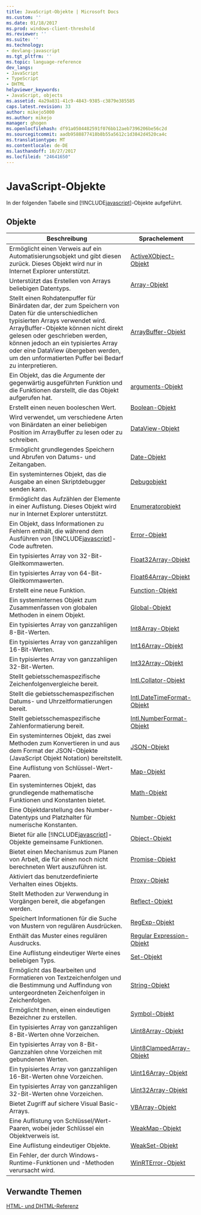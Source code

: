 ```yaml
---
title: JavaScript-Objekte | Microsoft Docs
ms.custom: ''
ms.date: 01/18/2017
ms.prod: windows-client-threshold
ms.reviewer: ''
ms.suite: ''
ms.technology:
- devlang-javascript
ms.tgt_pltfrm: ''
ms.topic: language-reference
dev_langs:
- JavaScript
- TypeScript
- DHTML
helpviewer_keywords:
- JavaScript, objects
ms.assetid: 4a29a831-41c9-4843-9385-c3879e385585
caps.latest.revision: 33
author: mikejo5000
ms.author: mikejo
manager: ghogen
ms.openlocfilehash: df91a0504482591f076bb12aeb7396206be56c2d
ms.sourcegitcommit: aadb9588877418b8b55a5612c1d3842d4520ca4c
ms.translationtype: MT
ms.contentlocale: de-DE
ms.lasthandoff: 10/27/2017
ms.locfileid: "24641650"
---
```

# <a name="javascript-objects"></a>JavaScript-Objekte
In der folgenden Tabelle sind [!INCLUDE[javascript](../../javascript/includes/javascript-md.md)]-Objekte aufgeführt.  
  
## <a name="objects"></a>Objekte  
  
|Beschreibung|Sprachelement|  
|-----------------|----------------------|  
|Ermöglicht einen Verweis auf ein Automatisierungsobjekt und gibt diesen zurück. Dieses Objekt wird nur in Internet Explorer unterstützt.|[ActiveXObject-Objekt](../../javascript/reference/activexobject-object-javascript.md)|  
|Unterstützt das Erstellen von Arrays beliebigen Datentyps.|[Array-Objekt](../../javascript/reference/array-object-javascript.md)|  
|Stellt einen Rohdatenpuffer für Binärdaten dar, der zum Speichern von Daten für die unterschiedlichen typisierten Arrays verwendet wird. ArrayBuffer-Objekte können nicht direkt gelesen oder geschrieben werden, können jedoch an ein typisiertes Array oder eine DataView übergeben werden, um den unformatierten Puffer bei Bedarf zu interpretieren.|[ArrayBuffer-Objekt](../../javascript/reference/arraybuffer-object.md)|  
|Ein Objekt, das die Argumente der gegenwärtig ausgeführten Funktion und die Funktionen darstellt, die das Objekt aufgerufen hat.|[arguments-Objekt](../../javascript/reference/arguments-object-javascript.md)|  
|Erstellt einen neuen booleschen Wert.|[Boolean-Objekt](../../javascript/reference/boolean-object-javascript.md)|  
|Wird verwendet, um verschiedene Arten von Binärdaten an einer beliebigen Position im ArrayBuffer zu lesen oder zu schreiben.|[DataView-Objekt](../../javascript/reference/dataview-object.md)|  
|Ermöglicht grundlegendes Speichern und Abrufen von Datums- und Zeitangaben.|[Date-Objekt](../../javascript/reference/date-object-javascript.md)|  
|Ein systeminternes Objekt, das die Ausgabe an einen Skriptdebugger senden kann.|[Debugobjekt](../../javascript/reference/debug-object-javascript.md)|  
|Ermöglicht das Aufzählen der Elemente in einer Auflistung. Dieses Objekt wird nur in Internet Explorer unterstützt.|[Enumeratorobjekt](../../javascript/reference/enumerator-object-javascript.md)|  
|Ein Objekt, dass Informationen zu Fehlern enthält, die während dem Ausführen von [!INCLUDE[javascript](../../javascript/includes/javascript-md.md)]-Code auftreten.|[Error-Objekt](../../javascript/reference/error-object-javascript.md)|  
|Ein typisiertes Array von 32-Bit-Gleitkommawerten.|[Float32Array-Objekt](../../javascript/reference/float32array-object.md)|  
|Ein typisiertes Array von 64-Bit-Gleitkommawerten.|[Float64Array-Objekt](../../javascript/reference/float64array-object.md)|  
|Erstellt eine neue Funktion.|[Function-Objekt](../../javascript/reference/function-object-javascript.md)|  
|Ein systeminternes Objekt zum Zusammenfassen von globalen Methoden in einem Objekt.|[Global-Objekt](../../javascript/reference/global-object-javascript.md)|  
|Ein typisiertes Array von ganzzahligen 8-Bit-Werten.|[Int8Array-Objekt](../../javascript/reference/int8array-object.md)|  
|Ein typisiertes Array von ganzzahligen 16-Bit-Werten.|[Int16Array-Objekt](../../javascript/reference/int16array-object.md)|  
|Ein typisiertes Array von ganzzahligen 32-Bit-Werten.|[Int32Array-Objekt](../../javascript/reference/int32array-object.md)|  
|Stellt gebietsschemaspezifische Zeichenfolgenvergleiche bereit.|[Intl.Collator-Objekt](../../javascript/reference/intl-collator-object-javascript.md)|  
|Stellt die gebietsschemaspezifischen Datums- und Uhrzeitformatierungen bereit.|[Intl.DateTimeFormat-Objekt](../../javascript/reference/intl-datetimeformat-object-javascript.md)|  
|Stellt gebietsschemaspezifische Zahlenformatierung bereit.|[Intl.NumberFormat-Objekt](../../javascript/reference/intl-numberformat-object-javascript.md)|  
|Ein systeminternes Objekt, das zwei Methoden zum Konvertieren in und aus dem Format der JSON-Objekte (JavaScript Objekt Notation) bereitstellt.|[JSON-Objekt](../../javascript/reference/json-object-javascript.md)|  
|Eine Auflistung von Schlüssel-Wert-Paaren.|[Map-Objekt](../../javascript/reference/map-object-javascript.md)|  
|Ein systeminternes Objekt, das grundlegende mathematische Funktionen und Konstanten bietet.|[Math-Objekt](../../javascript/reference/math-object-javascript.md)|  
|Eine Objektdarstellung des Number-Datentyps und Platzhalter für numerische Konstanten.|[Number-Objekt](../../javascript/reference/number-object-javascript.md)|  
|Bietet für alle [!INCLUDE[javascript](../../javascript/includes/javascript-md.md)]-Objekte gemeinsame Funktionen.|[Object-Objekt](../../javascript/reference/object-object-javascript.md)|  
|Bietet einen Mechanismus zum Planen von Arbeit, die für einen noch nicht berechneten Wert auszuführen ist.|[Promise-Objekt](../../javascript/reference/promise-object-javascript.md)|  
|Aktiviert das benutzerdefinierte Verhalten eines Objekts.|[Proxy-Objekt](../../javascript/reference/proxy-object-javascript.md)|  
|Stellt Methoden zur Verwendung in Vorgängen bereit, die abgefangen werden.|[Reflect-Objekt](../../javascript/reference/reflect-object-javascript.md)|  
|Speichert Informationen für die Suche von Mustern von regulären Ausdrücken.|[RegExp-Objekt](../../javascript/reference/regexp-object-javascript.md)|  
|Enthält das Muster eines regulären Ausdrucks.|[Regular Expression-Objekt](../../javascript/reference/regular-expression-object-javascript.md)|  
|Eine Auflistung eindeutiger Werte eines beliebigen Typs.|[Set-Objekt](../../javascript/reference/set-object-javascript.md)|  
|Ermöglicht das Bearbeiten und Formatieren von Textzeichenfolgen und die Bestimmung und Auffindung von untergeordneten Zeichenfolgen in Zeichenfolgen.|[String-Objekt](../../javascript/reference/string-object-javascript.md)|  
|Ermöglicht Ihnen, einen eindeutigen Bezeichner zu erstellen.|[Symbol-Objekt](../../javascript/reference/symbol-object-javascript.md)|  
|Ein typisiertes Array von ganzzahligen 8-Bit-Werten ohne Vorzeichen.|[Uint8Array-Objekt](../../javascript/reference/uint8array-object.md)|  
|Ein typisiertes Array von 8-Bit-Ganzzahlen ohne Vorzeichen mit gebundenen Werten.|[Uint8ClampedArray-Objekt](../../javascript/reference/uint8clampedarray-object-javascript.md)|  
|Ein typisiertes Array von ganzzahligen 16-Bit-Werten ohne Vorzeichen.|[Uint16Array-Objekt](../../javascript/reference/uint16array-object.md)|  
|Ein typisiertes Array von ganzzahligen 32-Bit-Werten ohne Vorzeichen.|[Uint32Array-Objekt](../../javascript/reference/uint32array-object.md)|  
|Bietet Zugriff auf sichere Visual Basic-Arrays.|[VBArray-Objekt](../../javascript/reference/vbarray-object-javascript.md)|  
|Eine Auflistung von Schlüssel/Wert-Paaren, wobei jeder Schlüssel ein Objektverweis ist.|[WeakMap-Objekt](../../javascript/reference/weakmap-object-javascript.md)|  
|Eine Auflistung eindeutiger Objekte.|[WeakSet-Objekt](../../javascript/reference/weakset-object-javascript.md)|  
|Ein Fehler, der durch Windows-Runtime-Funktionen und -Methoden verursacht wird.|[WinRTError-Objekt](../../javascript/reference/winrterror-object-javascript.md)|  
  
## <a name="related-reference"></a>Verwandte Themen  
 [HTML- und DHTML-Referenz](http://go.microsoft.com/fwlink/?LinkId=148095)